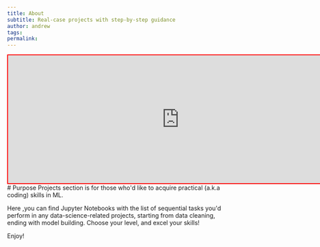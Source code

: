 ```yaml
---
title: About
subtitle: Real-case projects with step-by-step guidance
author: andrew
tags:
permalink:
---
```

<iframe src="https://py.ml-book.com:81/tree" style="border:2px solid red;" height="300" width="800"></iframe> 
# Purpose
Projects section is for those who'd like to acquire practical (a.k.a coding) skills in ML.

Here ,you can find Jupyter Notebooks with the list of sequential tasks you'd perform in any data-science-related projects, starting from data cleaning, ending with model building. Choose your level, and excel your skills!

Enjoy!